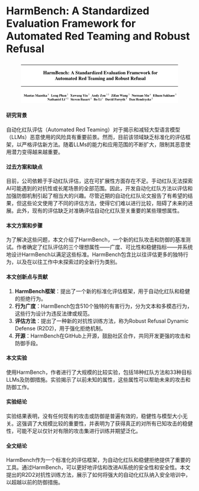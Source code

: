 # HarmBench: A Standardized Evaluation Framework for Automated Red Teaming and Robust Refusal

<figure><img src="../.gitbook/assets/image (4) (1) (1) (1) (1).png" alt=""><figcaption></figcaption></figure>

#### 研究背景

自动化红队评估（Automated Red Teaming）对于揭示和减轻大型语言模型（LLMs）恶意使用的风险具有重要前景。然而，目前该领域缺乏标准化的评估框架，以严格评估新方法。随着LLMs的能力和应用范围的不断扩大，限制其恶意使用潜力变得越来越重要。

#### 过去方案和缺点

目前，公司依赖于手动红队评估，这在可扩展性方面存在不足。手动红队无法探索AI可能遇到的对抗性或长尾场景的全部范围。因此，开发自动化红队方法以评估和加强防御机制引起了相当大的兴趣。尽管近期的自动化红队论文报告了有希望的结果，但这些论文使用了不同的评估方法，使得它们难以进行比较，阻碍了未来的进展。此外，现有的评估缺乏对准确评估自动化红队至关重要的某些理想属性。

#### 本文方案和步骤

为了解决这些问题，本文介绍了HarmBench，一个新的红队攻击和防御的基准测试。作者确定了红队评估的三个理想属性——广度、可比性和稳健指标——并系统地设计HarmBench以满足这些标准。HarmBench包含比以往评估更多的独特行为，以及在以往工作中未探索过的全新行为类别。

#### 本文创新点与贡献

1. **HarmBench框架**：提出了一个新的标准化评估框架，用于自动化红队和稳健的拒绝行为。
2. **行为广度**：HarmBench包含510个独特的有害行为，分为文本和多模态行为，这些行为设计为违反法律或规范。
3. **评估方法**：提出了一种新的对抗性训练方法，称为Robust Refusal Dynamic Defense (R2D2)，用于强化拒绝机制。
4. **开源**：HarmBench在GitHub上开源，鼓励社区合作，共同开发更强的攻击和防御手段。

#### 本文实验

使用HarmBench，作者进行了大规模的比较实验，包括18种红队方法和33种目标LLMs及防御措施。实验揭示了以前未知的属性，这些属性可以帮助未来的攻击和防御工作。

#### 实验结论

实验结果表明，没有任何现有的攻击或防御是普遍有效的，稳健性与模型大小无关。这强调了大规模比较的重要性，并表明为了获得真正的对所有已知攻击的稳健性，可能不足以仅针对有限的攻击集进行训练并期望泛化。

#### 全文结论

HarmBench作为一个标准化的评估框架，为自动化红队和稳健拒绝提供了重要的工具。通过HarmBench，可以更好地评估和改进AI系统的安全性和安全性。本文提出的R2D2对抗性训练方法，展示了如何将强大的自动化红队纳入安全培训中，以超越以前的防御措施。

####
